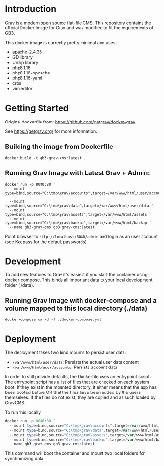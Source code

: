 # Introduction
Grav is a modern open source flat-file CMS. This repository contains the official Docker Image for Grav and was modified to fit the requirements of GB3.

This docker image is currently pretty minimal and uses:

* apache-2.4.38
* GD library
* Unzip library
* php8.1.16
* php8.1.16-opcache
* php8.1.16-yaml
* cron
* vim editor

# Getting Started

Original dockerfile from: https://github.com/getgrav/docker-grav

See https://getgrav.org/ for more information.

## Building the image from Dockerfile

```
docker build -t gb3-grav-cms:latest .
```

## Running Grav Image with Latest Grav + Admin:

```
docker run -p 8080:80 `
  --mount type=bind,source="C:\tmp\grav\accounts",target=/var/www/html/user/accounts `
  --mount type=bind,source="C:\tmp\grav\data",target=/var/www/html/user/data `
  --mount type=bind,source="C:\tmp\grav\assets",target=/var/www/html/assets `
  --mount type=bind,source="C:\tmp\grav\backup",target=/var/www/html/backup `
  --name gb3-grav-cms gb3-grav-cms:latest
```

Point browser to `http://localhost:8080/admin` and login as an user account (see Keepass for the default passwords)

# Development

To add new features to Grav it's easiest if you start the container using docker-compose. This binds all important data to your local development folder (./data).

## Running Grav Image with docker-compose and a volume mapped to this local directory (./data)

```
docker-compose up -d -f ./docker-compose.yml
```

# Deployment

The deployment takes two bind mounts to persist user data:

* `/var/www/html/user/data`: Persists the actual user data content
* `/var/www/html/user/accounts`: Persists account data

In order to still provide defaults, the Dockerfile uses an entrypoint script. The entrypoint script has a list of files
that are checked on each system boot. If they exist in the mounted directory, it either means that the app has been
booted before OR that the files have been added by the users themselves. If the files do not exist, they are copied and
as such loaded by GravCMS.

To run this locally:
```powershell
docker run -p 8080:80 `
  --mount type=bind,source="C:\tmp\grav\accounts",target=/var/www/html/user/accounts `
  --mount type=bind,source="C:\tmp\grav\data",target=/var/www/html/user/data `
  --mount type=bind,source="C:\tmp\grav\assets",target=/var/www/html/assets `
  --mount type=bind,source="C:\tmp\grav\backup",target=/var/www/html/backup `
  --name gb3-grav-cms gb3-grav-cms:latest
```
This command will boot the container and mount two local folders for synchronizing data.